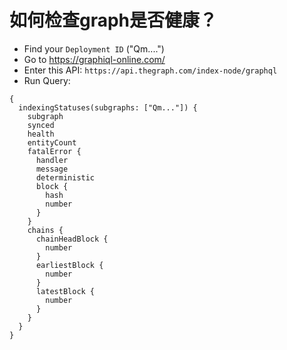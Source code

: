 # 如何检查graph是否健康？


* Find your `Deployment ID` ("Qm....") 
* Go to https://graphiql-online.com/ 
* Enter this API: `https://api.thegraph.com/index-node/graphql` 
* Run Query: 
```
{
  indexingStatuses(subgraphs: ["Qm..."]) {
	subgraph
	synced
	health
	entityCount
	fatalError {
	  handler
	  message
	  deterministic
	  block {
		hash
		number
	  }
	}
	chains {
	  chainHeadBlock {
		number
	  }
	  earliestBlock {
		number
	  }
	  latestBlock {
		number
	  }
	}
  }
}
``` 